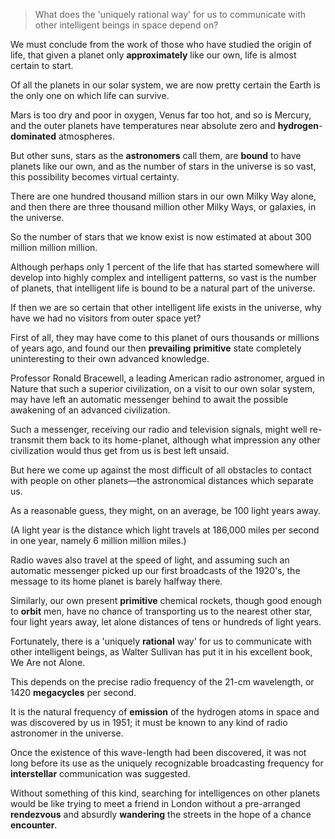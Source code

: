 > What does the 'uniquely rational way' for us to communicate with other intelligent beings in space depend on?

 

We must conclude from the work of those who have studied the origin of life, that given a planet only **approximately** like our own, life is almost certain to start.

Of all the planets in our solar system, we are now pretty certain the Earth is the only one on which life can survive.

Mars is too dry and poor in oxygen, Venus far too hot, and so is Mercury, and the outer planets have temperatures near absolute zero and **hydrogen**-**dominated** atmospheres.

But other suns, stars as the **astronomers** call them, are **bound** to have planets like our own, and as the number of stars in the universe is so vast, this possibility becomes virtual certainty.

There are one hundred thousand million stars in our own Milky Way alone, and then there are three thousand million other Milky Ways, or galaxies, in the universe.

So the number of stars that we know exist is now estimated at about 300 million million million.





Although perhaps only 1 percent of the life that has started somewhere will develop into highly complex and intelligent patterns, so vast is the number of planets, that intelligent life is bound to be a natural part of the universe.



 

If then we are so certain that other intelligent life exists in the universe, why have we had no visitors from outer space yet? 

First of all, they may have come to this planet of ours thousands or millions of years ago, and found our then **prevailing** **primitive** state completely uninteresting to their own advanced knowledge. 

Professor Ronald Bracewell, a leading American radio astronomer, argued in Nature that such a superior civilization, on a visit to our own solar system, may have left an automatic messenger behind to await the possible awakening of an advanced civilization. 

Such a messenger, receiving our radio and television signals, might well re-transmit them back to its home-planet, although what impression any other civilization would thus get from us is best left unsaid.



 

But here we come up against the most difficult of all obstacles to contact with people on other planets—the astronomical distances which separate us. 

As a reasonable guess, they might, on an average, be 100 light years away. 

(A light year is the distance which light travels at 186,000 miles per second in one year, namely 6 million million miles.) 

Radio waves also travel at the speed of light, and assuming such an automatic messenger picked up our first broadcasts of the 1920's, the message to its home planet is barely halfway there. 

Similarly, our own present **primitive** chemical rockets, though good enough to **orbit** men, have no chance of transporting us to the nearest other star, four light years away, let alone distances of tens or hundreds of light years.



 

Fortunately, there is a 'uniquely **rational** way' for us to communicate with other intelligent beings, as Walter Sullivan has put it in his excellent book, We Are not Alone. 

This depends on the precise radio frequency of the 21-cm wavelength, or 1420 **megacycles** per second. 

It is the natural frequency of **emission** of the hydrogen atoms in space and was discovered by us in 1951; it must be known to any kind of radio astronomer in the universe.

 



Once the existence of this wave-length had been discovered, it was not long before its use as the uniquely recognizable broadcasting frequency for **interstellar** communication was suggested. 

Without something of this kind, searching for intelligences on other planets would be like trying to meet a friend in London without a pre-arranged **rendezvous** and absurdly **wandering** the streets in the hope of a chance **encounter**.

